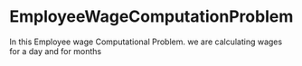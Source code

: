 
# EmployeeWageComputationProblem

In this Employee wage Computational Problem. we are calculating wages for a day and for months
